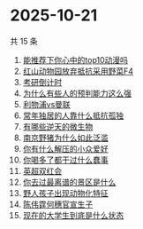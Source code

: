 # 2025-10-21

共 15 条

<!-- BEGIN -->
<!-- 最后更新时间 Tue Oct 21 2025 16:24:42 GMT+0800 (China Standard Time) -->

1. [能推荐下你心中的top10动漫吗](https://www.zhihu.com/search?q=能推荐下你心中的top10动漫吗)
1. [红山动物园放弃抵抗采用野菜F4](https://www.zhihu.com/search?q=红山动物园放弃抵抗采用野菜F4)
1. [考研倒计时](https://www.zhihu.com/search?q=考研倒计时)
1. [为什么有些人的预判能力这么强](https://www.zhihu.com/search?q=为什么有些人的预判能力这么强)
1. [利物浦vs曼联](https://www.zhihu.com/search?q=利物浦vs曼联)
1. [常年独居的人靠什么抵抗孤独](https://www.zhihu.com/search?q=常年独居的人靠什么抵抗孤独)
1. [有哪些逆天的微生物](https://www.zhihu.com/search?q=有哪些逆天的微生物)
1. [南京野猪为什么如此泛滥](https://www.zhihu.com/search?q=南京野猪为什么如此泛滥)
1. [你有什么解压的小众爱好](https://www.zhihu.com/search?q=你有什么解压的小众爱好)
1. [你喝多了都干过什么蠢事](https://www.zhihu.com/search?q=你喝多了都干过什么蠢事)
1. [英超双红会](https://www.zhihu.com/search?q=英超双红会)
1. [你去过最离谱的景区是什么](https://www.zhihu.com/search?q=你去过最离谱的景区是什么)
1. [野人孩子出现动物化特征](https://www.zhihu.com/search?q=野人孩子出现动物化特征)
1. [陈伟霆何穗官宣生子](https://www.zhihu.com/search?q=陈伟霆何穗官宣生子)
1. [现在的大学生到底是什么状态](https://www.zhihu.com/search?q=现在的大学生到底是什么状态)

<!-- END -->
